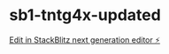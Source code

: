 # sb1-tntg4x-updated

[Edit in StackBlitz next generation editor ⚡️](https://stackblitz.com/~/github.com/imanihosting/sb1-tntg4x-updated)
